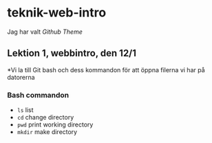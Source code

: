 # teknik-web-intro

Jag har valt *Github Theme*

## Lektion 1, webbintro, den 12/1

*Vi la till Git bash och dess kommandon för att öppna filerna vi har på datorerna

### Bash commandon

- `ls` list
- `cd` change directory
- `pwd` print working directory
- `mkdir` make directory

